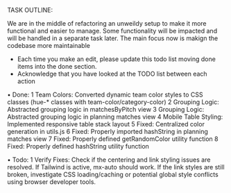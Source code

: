TASK OUTLINE:

We are in the middle of refactoring an unweildy setup to make it more functional and easier to manage. Some functionality will be impacted and will be handled in a separate task later. The main focus now is makign the codebase more maintainable

- Each time you make an edit, please update this todo list moving done items into the done section.
- Acknowledge that you have looked at the TODO list between each action

• Done:
    1 Team Colors: Converted dynamic team color styles to CSS classes (hue-* classes with team-color/category-color)
    2 Grouping Logic: Abstracted grouping logic in matchesByPitch view
    3 Grouping Logic: Abstracted grouping logic in planning matches view
    4 Mobile Table Styling: Implemented responsive table stack layout
    5 Fixed: Centralized color generation in utils.js
    6 Fixed: Properly imported hashString in planning matches view
    7 Fixed: Properly defined getRandomColor utility function
    8 Fixed: Properly defined hashString utility function

• Todo:
    1 Verify Fixes: Check if the centering and link styling issues are
      resolved. If Tailwind is active, mx-auto should work. If the link styles
      are still broken, investigate CSS loading/caching or potential global
      style conflicts using browser developer tools.

